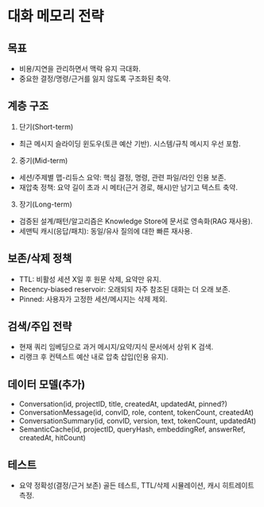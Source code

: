 # 대화 메모리 전략

## 목표
- 비용/지연을 관리하면서 맥락 유지 극대화.
- 중요한 결정/명령/근거를 잃지 않도록 구조화된 축약.

## 계층 구조
1) 단기(Short-term)
- 최근 메시지 슬라이딩 윈도우(토큰 예산 기반). 시스템/규칙 메시지 우선 포함.

2) 중기(Mid-term)
- 세션/주제별 맵-리듀스 요약: 핵심 결정, 명령, 관련 파일/라인 인용 보존.
- 재압축 정책: 요약 길이 초과 시 메타(근거 경로, 해시)만 남기고 텍스트 축약.

3) 장기(Long-term)
- 검증된 설계/패턴/알고리즘은 Knowledge Store에 문서로 영속화(RAG 재사용).
- 세맨틱 캐시(응답/패치): 동일/유사 질의에 대한 빠른 재사용.

## 보존/삭제 정책
- TTL: 비활성 세션 X일 후 원문 삭제, 요약만 유지.
- Recency-biased reservoir: 오래되되 자주 참조된 대화는 더 오래 보존.
- Pinned: 사용자가 고정한 세션/메시지는 삭제 제외.

## 검색/주입 전략
- 현재 쿼리 임베딩으로 과거 메시지/요약/지식 문서에서 상위 K 검색.
- 리랭크 후 컨텍스트 예산 내로 압축 삽입(인용 유지).

## 데이터 모델(추가)
- Conversation(id, projectID, title, createdAt, updatedAt, pinned?)
- ConversationMessage(id, convID, role, content, tokenCount, createdAt)
- ConversationSummary(id, convID, version, text, tokenCount, updatedAt)
- SemanticCache(id, projectID, queryHash, embeddingRef, answerRef, createdAt, hitCount)

## 테스트
- 요약 정확성(결정/근거 보존) 골든 테스트, TTL/삭제 시뮬레이션, 캐시 히트레이트 측정.

